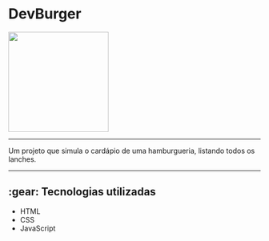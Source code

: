 <h1 text-align="center"> DevBurger </h1>
<img text-align="center" width="200px" src="https://github.com/gaabssantos/dev-burger/assets/114118591/e1de8e10-cf51-48a0-8d9e-3182c250dcb8">
<hr>
<p> Um projeto que simula o cardápio de uma hamburgueria, listando todos os lanches. </p>
<hr>
<h2 text-align="center"> :gear: Tecnologias utilizadas </h2>
<ul>
  <li>HTML</li>
  <li>CSS</li>
  <li>JavaScript</li>
</ul>
